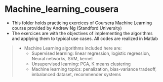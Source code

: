 # Machine_learning_cousera
 
- This folder holds practicing exercices of Coursera Machine Learning course provided by Andrew Ng (Standford University)
- The exercices are with the objectives of implementing the algorithms and applying them to typical use cases. All codes are realized in Matlab
> - Machine Learning algorithms included here are: 
>     - Supervised learning: linear regression, logistic regression, Neural networks, SVM, kernel 
>     - Unsupervised learning: PCA, K means clustering
>     - Machine learning topics: penalization, bias-variance tradeoff, imbalanced dataset, recommender systems
